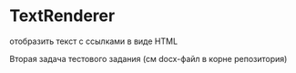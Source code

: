 # TextRenderer
отобразить текст с ссылками в виде HTML

Вторая задача тестового задания (см docx-файл в корне репозитория)
